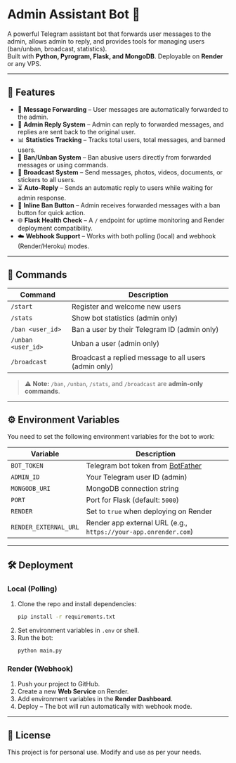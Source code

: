 # Admin Assistant Bot 🤖

A powerful Telegram assistant bot that forwards user messages to the admin, allows admin to reply, and provides tools for managing users (ban/unban, broadcast, statistics).  
Built with **Python, Pyrogram, Flask, and MongoDB**. Deployable on **Render** or any VPS.

---

## 🚀 Features
- 📩 **Message Forwarding** – User messages are automatically forwarded to the admin.
- 🔁 **Admin Reply System** – Admin can reply to forwarded messages, and replies are sent back to the original user.
- 📊 **Statistics Tracking** – Tracks total users, total messages, and banned users.
- 🚫 **Ban/Unban System** – Ban abusive users directly from forwarded messages or using commands.
- 📢 **Broadcast System** – Send messages, photos, videos, documents, or stickers to all users.
- ⏳ **Auto-Reply** – Sends an automatic reply to users while waiting for admin response.
- 🔨 **Inline Ban Button** – Admin receives forwarded messages with a ban button for quick action.
- 🌐 **Flask Health Check** – A `/` endpoint for uptime monitoring and Render deployment compatibility.
- ☁️ **Webhook Support** – Works with both polling (local) and webhook (Render/Heroku) modes.

---

## 📜 Commands

| Command        | Description |
|----------------|-------------|
| `/start`       | Register and welcome new users |
| `/stats`       | Show bot statistics (admin only) |
| `/ban <user_id>` | Ban a user by their Telegram ID (admin only) |
| `/unban <user_id>` | Unban a user (admin only) |
| `/broadcast`   | Broadcast a replied message to all users (admin only) |

> ⚠️ **Note:** `/ban`, `/unban`, `/stats`, and `/broadcast` are **admin-only commands**.

---

## ⚙️ Environment Variables

You need to set the following environment variables for the bot to work:

| Variable              | Description |
|-----------------------|-------------|
| `BOT_TOKEN`           | Telegram bot token from [BotFather](https://t.me/BotFather) |
| `ADMIN_ID`            | Your Telegram user ID (admin) |
| `MONGODB_URI`         | MongoDB connection string |
| `PORT`                | Port for Flask (default: `5000`) |
| `RENDER`              | Set to `true` when deploying on Render |
| `RENDER_EXTERNAL_URL` | Render app external URL (e.g., `https://your-app.onrender.com`) |

---

## 🛠️ Deployment

### Local (Polling)
1. Clone the repo and install dependencies:
   ```bash
   pip install -r requirements.txt
   ```
2. Set environment variables in `.env` or shell.
3. Run the bot:
   ```bash
   python main.py
   ```

### Render (Webhook)
1. Push your project to GitHub.
2. Create a new **Web Service** on Render.
3. Add environment variables in the **Render Dashboard**.
4. Deploy – The bot will run automatically with webhook mode.

---

## 🧾 License
This project is for personal use. Modify and use as per your needs.
